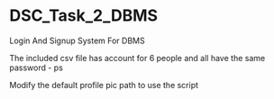 # DSC_Task_2_DBMS
Login And Signup System For DBMS

The included csv file has account for 6 people and all have the same password - ps

Modify the default profile pic path to use the script
